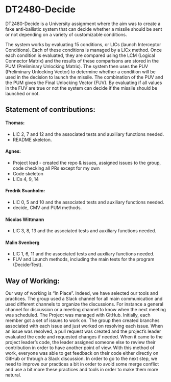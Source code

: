 # DT2480-Decide

DT2480-Decide is a University assignment where the aim was to create a fake anti-ballistic system that can decide whether a missile should be sent or not depending on a variety of customizable conditions. 


The system works by evaluating 15 conditions, or LICs (launch Interceptor Conditions). Each of these conditions is managed by a LICx method. Once each condition is evaluated, they are compared using the LCM (Logical Connector Matrix) and the results of these comparisons are stored in the PUM (Preliminary Unlocking Matrix). The system then uses the PUV (Preliminary Unlocking Vector) to determine whether a condition will be used in the decision to launch the missile. The combination of the PUV and the PUM gives the Final Unlocking Vector (FUV). By evaluating if all values in the FUV are true or not the system can decide if the missile should be launched or not.  


## Statement of contributions:
#### Thomas:
- LIC 2, 7 and 12 and the associated tests and auxiliary functions needed.
- README skeleton.

#### Agnes:
- Project lead - created the repo & issues, assigned issues to the group, code checking all PRs except for my own
- Code skeleton
- LICs 4, 9, 14

#### Fredrik Svanholm:
- LIC 0, 5 and 10 and the associated tests and auxiliary functions needed.
- decide, CMV and PUM methods.

#### Nicolas Wittmann
- LIC 3, 8, 13 and the associated tests and auxiliary functions needed.

#### Malin Svenberg
- LIC 1, 6, 11 and the associated tests and auxiliary functions needed. 
- FUV and Launch methods, including the main tests for the program (DeciderTest). 

## Way of Working:
Our way of working is “In Place”. Indeed, we have selected our tools and practices. The group used a Slack channel for all main communication and used different channels to organize the discussions. For instance a general channel for discussion or a meeting channel to know when the next meeting was scheduled. The Project was managed with GitHub. Initially, each member got a set of issues to work on. The group then created branches associated with each issue and just worked on resolving each issue.  When an issue was resolved, a pull request was created and the project’s leader evaluated the code and requested changes if needed. When it came to the project leader’s code, the leader assigned someone else to review their contribution in order to have another point of view. With this method of work, everyone was able to get feedback on their code either directly on GitHub or through a Slack discussion. In order to go to the next step, we need to improve our practices a bit in order to avoid some merge conflict and use a bit more these practices and tools in order to make them more natural. 
